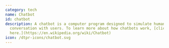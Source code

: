 ```yaml
---
category: tech
name: Chatbot
id: chatbot
description: A chatbot is a computer program designed to simulate human
  conversation with users. To learn more about how chatbots work, [click
  here.](https://en.wikipedia.org/wiki/Chatbot)
icon: /dtpr-icons/chatbot.svg
---
```

